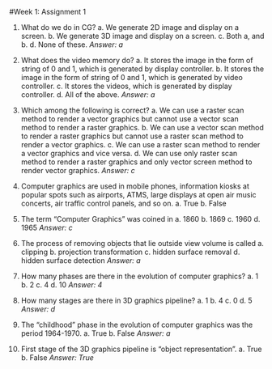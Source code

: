  #Week 1: Assignment 1
 
1. What do we do in CG?
	a. We generate 2D image and display on a screen.
	b. We generate 3D image and display on a screen.
	c. Both a, and b.
	d. None of these.
*Answer: a*

2. What does the video memory do?
	a. It stores the image in the form of string of 0 and 1, which is generated by display controller.
	b. It stores the image in the form of string of 0 and 1, which is generated by video controller.
	c. It stores the videos, which is generated by display controller.
	d. All of the above.
*Answer: a*

3. Which among the following is correct?
	a. We can use a raster scan method to render a vector graphics but cannot use a vector scan method to render a raster graphics.
	b. We can use a vector scan method to render a raster graphics but cannot use a raster scan method to render a vector graphics.
	c. We can use a raster scan method to render a vector graphics and vice versa.
	d. We can use only raster scan method to render a raster graphics and only vector screen method to render vector graphics.
*Answer: c*

4. Computer graphics are used in mobile phones, information kiosks at popular spots such as airports, ATMS, large displays at open air music concerts, air traffic control panels, and so on. 
	a. True
	b. False
	
5. The term “Computer Graphics” was coined in
	a. 1860
	b. 1869
	c. 1960
	d. 1965
*Answer: c*

6. The process of removing objects that lie outside view volume is called
	a. clipping
	b. projection transformation
	c. hidden surface removal
	d. hidden surface detection
*Answer: a*

7. How many phases are there in the evolution of computer graphics?
	a. 1
	b. 2
	c. 4
	d. 10
*Answer: 4*

8. How many stages are there in 3D graphics pipeline?
	a. 1
	b. 4
	c. 0
	d. 5
*Answer: d*

9. The “childhood” phase in the evolution of computer graphics was the period 1964-1970.
	a. True
	b. False
*Answer: a*

10. First stage of the 3D graphics pipeline is “object representation”.
	a. True
	b. False
*Answer:  True*
